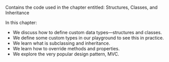 Contains the code used in the chapter entitled: Structures, Classes, and Inheritance

In this chapter:
* We discuss how to define custom data types—structures and classes.
* We define some custom types in our playground to see this in practice.
* We learn what is subclassing and inheritance.
* We learn how to override methods and properties.
* We explore the very popular design pattern, MVC.
